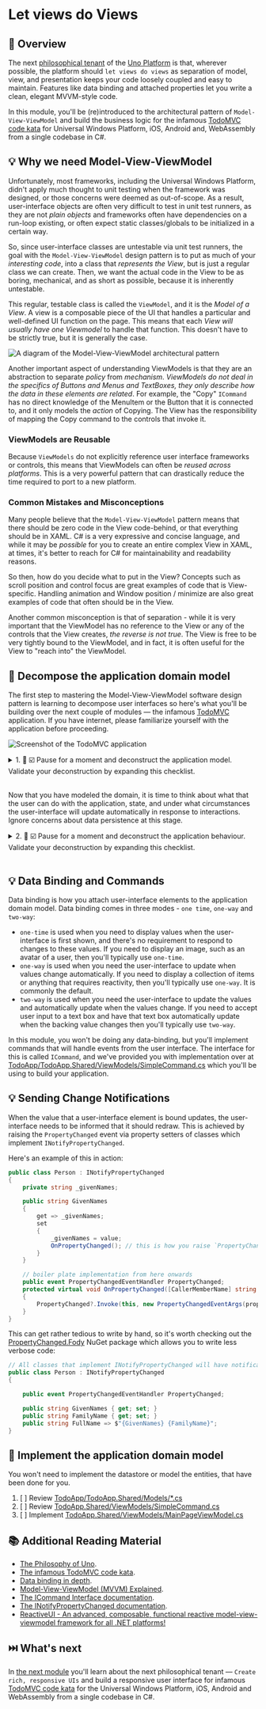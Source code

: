 # Let views do Views

## 📖 Overview

The next [philosophical tenant][philosophy-of-uno] of the [Uno Platform][uno-platform] is that, wherever possible, the platform should `let views do views` as separation of model, view, and presentation keeps your code loosely coupled and easy to maintain. Features like data binding and attached properties let you write a clean, elegant MVVM-style code.

In this module, you'll be (re)introduced to the architectural pattern of `Model-View-ViewModel` and build the business logic for the infamous [TodoMVC code kata][todomvc] for Universal Windows Platform, iOS, Android and, WebAssembly from a single codebase in C#.

## 💡 Why we need Model-View-ViewModel

Unfortunately, most frameworks, including the Universal Windows Platform, didn't apply much thought to unit testing when the framework was designed, or those concerns were deemed as out-of-scope. As a result, user-interface objects are often very difficult to test in unit test runners, as they are not *plain objects* and frameworks often have dependencies on a run-loop existing, or often expect static classes/globals to be initialized in a certain way.

So, since user-interface classes are untestable via unit test runners, the goal with the `Model-View-ViewModel` design pattern is to put as much of your *interesting code*, into a class that *represents the View*, but is just a regular class we can create. Then, we want the actual code in the View to be
as boring, mechanical, and as short as possible, because it is inherently untestable.

This regular, testable class is called the `ViewModel`, and it is the *Model of a View*. A view is a composable piece of the UI that handles a particular and well-defined UI function on the page. This means that each *View will usually have one Viewmodel* to handle that function. This doesn't have to be strictly true, but it is generally the case.

![A diagram of the Model-View-ViewModel architectural pattern](model-view-viewmodel.png)

Another important aspect of understanding ViewModels is that they are an abstraction to separate *policy* from *mechanism*. *ViewModels do not deal in the specifics of Buttons and Menus and TextBoxes, they only describe how the data in these elements are related*. For example, the "Copy" `ICommand` has no direct knowledge of the MenuItem or the Button that it is connected to, and it only models the *action* of Copying. The View has the responsibility of mapping the Copy command to the controls that invoke it.

### ViewModels are Reusable

Because `ViewModels` do not explicitly reference user interface frameworks or controls, this means that ViewModels can often be *reused across platforms*. This is a very powerful pattern that can drastically reduce the time required to port to a new platform.

### Common Mistakes and Misconceptions

Many people believe that the `Model-View-ViewModel` pattern means that there should be zero code in the View code-behind, or that everything should be in XAML. C# is a very expressive and concise language, and while it may be *possible* for you to create an entire complex View in XAML, at times, it's better to reach for C# for maintainability and readability reasons.

So then, how do you decide what to put in the View? Concepts such as scroll position and control focus are great examples of code that is View-specific. Handling animation and Window position / minimize are also great examples of code that often should be in the View.

Another common misconception is that of separation - while it is very important that the ViewModel has no reference to the View or any of the controls that the View creates, *the reverse is not true*. The View is free to be very tightly bound to the ViewModel, and in fact, it is often useful for the View to "reach into" the ViewModel.

## 🎯 Decompose the application domain model

The first step to mastering the Model-View-ViewModel software design pattern is learning to decompose user interfaces so here's what you'll be building over the next couple of modules — the infamous [TodoMVC][todomvc] application. If you have internet, please familiarize yourself with the application before proceeding.

![Screenshot of the TodoMVC application](todo-mvc.png)

<details><summary>1. 🎯 ☑️ Pause for a moment and deconstruct the application model. Validate your deconstruction by expanding this checklist.</summary>
<p>

There are nine concerns that require domain modeling:

1. [ ] A way to add items to the todo list.
1. [ ] A list of todo items.
1. [ ] Each todo item has a boolean status - incomplete or complete.
1. [ ] Each todo item has a description that can be changed.
1. [ ] Each todo item has a way to delete it.
1. [ ] A count of the number of incomplete items that remain.
1. [ ] A count of the total number of items.
1. [ ] Commands that filter the list of todo items - all, active, and completed.
1. [ ] A command that clears all completed items.

</p>
</details><br/>

Now that you have modeled the domain, it is time to think about what that the user can do with the application, state, and under what circumstances the user-interface will update automatically in response to interactions. Ignore concerns about data persistence at this stage.

<details><summary>2. 🎯 ☑️  Pause for a moment and deconstruct the application behaviour. Validate your deconstruction by expanding this checklist.</summary>
<p>

There are seven application behaviors:

1. [ ] When there are no items in the todo list - the majority of all controls are hidden.
1. [ ] When an item is added to the todo list — the item is added to the top of the list.
1. [ ] When an item is marked as complete — the todo item is struck out.
1. [ ] When an item is deleted — the todo item disappears.
1. [ ] When the boolean status of todo item changes — the number of todo items left updates automatically.
1. [ ] The buttons filter the todo list — display all, display only active and display only completed.
1. [ ] When the clear completed button is pressed — all completed items are removed from the todo list.

</p>
</details><br/>

## 💡 Data Binding and Commands

Data binding is how you attach user-interface elements to the application domain model. Data binding comes in three modes - `one time`, `one-way` and `two-way`:

* `one-time` is used when you need to display values when the user-interface is first shown, and there's no requirement to respond to changes to these values. If you need to display an image, such as an avatar of a user, then you'll typically use `one-time`.
* `one-way` is used when you need the user-interface to update when values change automatically. If you need to display a collection of items or anything that requires reactivity, then you'll typically use `one-way`. It is commonly the default.
* `two-way` is used when you need the user-interface to update the values and automatically update when the values change. If you need to accept user input to a text box and have that text box automatically update when the backing value changes then you'll typically use `two-way`.

In this module, you won't be doing any data-binding, but you'll implement commands that will handle events from the user interface. The interface for this is called `ICommand`, and we've provided you with implementation over at [TodoApp/TodoApp.Shared/ViewModels/SimpleCommand.cs][src-simplecommand] which you'll be using to build your application.

## 💡 Sending Change Notifications

When the value that a user-interface element is bound updates, the user-interface needs to be informed that it should redraw. This is achieved by raising the `PropertyChanged` event via property setters of classes which implement `INotifyPropertyChanged`.

Here's an example of this in action:

```csharp
public class Person : INotifyPropertyChanged
{
    private string _givenNames;

    public string GivenNames
    {
        get => _givenNames;
        set
        {
            _givenNames = value;
            OnPropertyChanged(); // this is how you raise `PropertyChanged` events.
        }
    }

    // boiler plate implementation from here onwards
    public event PropertyChangedEventHandler PropertyChanged;
    protected virtual void OnPropertyChanged([CallerMemberName] string propertyName = null)
    {
        PropertyChanged?.Invoke(this, new PropertyChangedEventArgs(propertyName));
    }
}
```

This can get rather tedious to write by hand, so it's worth checking out the [PropertyChanged.Fody][fody] NuGet package which allows you to write less verbose code:

```csharp
// All classes that implement INotifyPropertyChanged will have notification code injected into property setters.
public class Person : INotifyPropertyChanged
{

    public event PropertyChangedEventHandler PropertyChanged;

    public string GivenNames { get; set; }
    public string FamilyName { get; set; }
    public string FullName => $"{GivenNames} {FamilyName}";
}
```

## 🎯 Implement the application domain model

You won't need to implement the datastore or model the entities, that have been done for you.

1. [ ] Review [TodoApp/TodoApp.Shared/Models/*.cs][src-models]
2. [ ] Review [TodoApp.Shared/ViewModels/SimpleCommand.cs][src-simplecommand]
3. [ ] Implement [TodoApp.Shared/ViewModels/MainPageViewModel.cs][src-viewmodel]

## 📚 Additional Reading Material

* [The Philosophy of Uno][philosophy-of-uno].
* [The infamous TodoMVC code kata][todomvc].
* [Data binding in depth][docs-databinding-indepth].
* [Model-View-ViewModel (MVVM) Explained](https://blog.jeremylikness.com/blog/model-view-viewmodel-mvvm-explained/).
* [The ICommand Interface documentation][docs-icommand].
* [The INotifyPropertyChanged documentation][docs-inotifypropertychanged].
* [ReactiveUI -  An advanced, composable, functional reactive model-view-viewmodel framework for all .NET platforms!](https://github.com/reactiveui/ReactiveUI)

## ⏭️ What's next

In [the next module][next-module] you'll learn about the next philosophical tenant — `Create rich, responsive UIs` and build a responsive user interface for infamous [TodoMVC code kata][todomvc] for the Universal Windows Platform, iOS, Android and WebAssembly from a single codebase in C#.

<!-- in-line links -->
[uno-platform]: https://platform.uno/

[previous-module]: ../01-Introduction-to-Uno/README.md
[next-module]: ../04-Create-rich-responsive-UIs/README.md

[philosophy-of-uno]: https://platform.uno/docs/articles/concepts/overview/philosophy-of-uno.html

[todomvc]: http://todomvc.com/
[fody]: https://github.com/Fody/PropertyChanged

[src-models]: TodoApp/TodoApp.Shared/Models
[src-simplecommand]: TodoApp/TodoApp.Shared/ViewModels/SimpleCommand.cs
[src-viewmodel]: TodoApp/TodoApp.Shared/ViewModels/MainPageViewModel.cs

[docs-databinding-indepth]: https://docs.microsoft.com/en-us/windows/uwp/data-binding/data-binding-in-depth
[docs-icommand]: https://docs.microsoft.com/en-us/dotnet/api/system.windows.input.icommand
[docs-inotifypropertychanged]: https://docs.microsoft.com/en-us/dotnet/api/system.componentmodel.inotifypropertychanged
